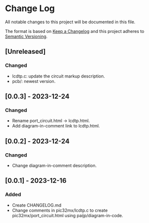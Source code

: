 # Change Log
All notable changes to this project will be documented in this file.

The format is based on [Keep a Changelog](http://keepachangelog.com/)
and this project adheres to [Semantic Versioning](http://semver.org/).

## [Unreleased]
### Changed
- lcdtp.c: update the circuit markup description.
- pcb/: newest version.

## [0.0.3] - 2023-12-24
### Changed
- Rename port_circuit.html -> lcdtp.html.
- Add diagram-in-comment link to lcdtp.html.

## [0.0.2] - 2023-12-24
### Changed
- Change diagram-in-comment description.

## [0.0.1] - 2023-12-16
### Added 
- Create CHANGELOG.md
- Change comments in pic32mx/lcdtp.c to create pic32mx/port_circuit.html using paijp/diagram-in-code.
